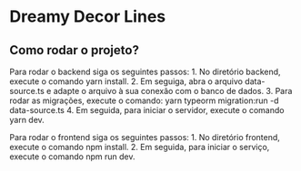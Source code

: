 # Dreamy Decor Lines

## Como rodar o projeto?
  Para rodar o backend siga os seguintes passos:
    1. No diretório backend, execute o comando yarn install.
    2. Em seguiga, abra o arquivo data-source.ts e adapte o arquivo à sua conexão com o banco de dados.
    3. Para rodar as migrações, execute o comando: yarn typeorm migration:run -d data-source.ts
    4. Em seguida, para iniciar o servidor, execute o comando yarn dev.

  Para rodar o frontend siga os seguintes passos:
    1. No diretório frontend, execute o comando npm install.
    2. Em seguida, para iniciar o serviço, execute o comando npm run dev.
